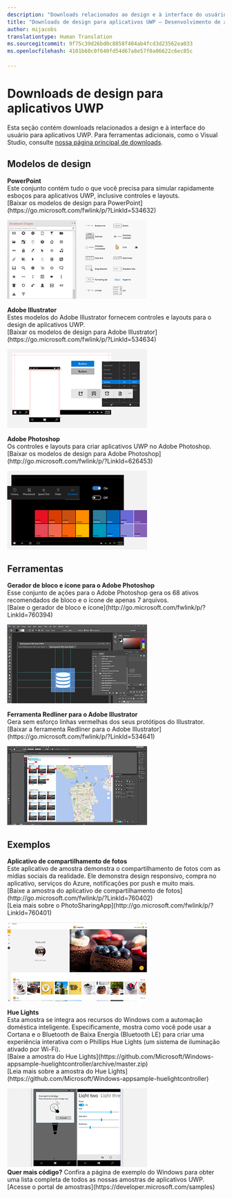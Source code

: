 ```yaml
---
description: "Downloads relacionados ao design e à interface do usuário de aplicativos UWP."
title: "Downloads de design para aplicativos UWP – Desenvolvimento de aplicativos do Windows"
author: mijacobs
translationtype: Human Translation
ms.sourcegitcommit: 9f75c39d26bd0c8858f404ab4fcd3d23562ea033
ms.openlocfilehash: 4101b60c0f640fd54d67a8e57f0a06622c6ec85c

---
```


<link rel="stylesheet" href="https://az835927.vo.msecnd.net/sites/uwp/Resources/css/custom.css"> 

# Downloads de design para aplicativos UWP


Esta seção contém downloads relacionados a design e à interface do usuário para aplicativos UWP. Para ferramentas adicionais, como o Visual Studio, consulte [nossa página principal de downloads](https://developer.microsoft.com/downloads). 


## Modelos de design

<div class="side-by-side">
<div class="side-by-side-content">
  <div class="side-by-side-content-left">
    <p><b>PowerPoint</b><br/>
Este conjunto contém tudo o que você precisa para simular rapidamente esboços para aplicativos UWP, inclusive controles e layouts.<br/>[Baixar os modelos de design para PowerPoint](https://go.microsoft.com/fwlink/p/?LinkId=534632)</p>
  </div>
  <div class="side-by-side-content-right">
<a href="https://go.microsoft.com/fwlink/p/?LinkId=534632"><img src="images/powerpoint.jpg" alt="Download the PowerPoint design templates" /></a>
  </div>
</div>
</div>

<div class="side-by-side">
<div class="side-by-side-content">
  <div class="side-by-side-content-left">
            <p><b>Adobe Illustrator</b><br/>
Estes modelos do Adobe Illustrator fornecem controles e layouts para o design de aplicativos UWP.<br/>[Baixar os modelos de design para Adobe Illustrator](https://go.microsoft.com/fwlink/p/?LinkId=534634)</p>    
  </div>
  <div class="side-by-side-content-right">
<a href="https://go.microsoft.com/fwlink/p/?LinkId=534634"><img src="images/illustrator.jpg" alt="Download the design templates for Adobe Illustrator" /></a>
  </div>
</div>
</div>

<div class="side-by-side">
<div class="side-by-side-content">
  <div class="side-by-side-content-left">
            <p><b>Adobe Photoshop</b><br/>
Os controles e layouts para criar aplicativos UWP no Adobe Photoshop.<br/>[Baixar os modelos de design para Adobe Photoshop](http://go.microsoft.com/fwlink/p/?LinkId=626453)</p>    
  </div>
  <div class="side-by-side-content-right">
<a href="http://go.microsoft.com/fwlink/p/?LinkId=626453"><img src="images/photoshop.jpg" alt="Download the design templates for Adobe Photoshop" /></a>
  </div>
</div>
</div>

## Ferramentas

<div class="side-by-side">
<div class="side-by-side-content">
  <div class="side-by-side-content-left">
            <p><b>Gerador de bloco e ícone para o Adobe Photoshop</b><br/>
Esse conjunto de ações para o Adobe Photoshop gera os 68 ativos recomendados de bloco e o ícone de apenas 7 arquivos. <br/>[Baixe o gerador de bloco e ícone](http://go.microsoft.com/fwlink/p/?LinkId=760394)</p>    
  </div>
  <div class="side-by-side-content-right">
<a href="http://go.microsoft.com/fwlink/p/?LinkId=760394"><img src="images/tile-icon-generator.png" alt="Download the tile and icon generator" /></a>
  </div>
</div>
</div>

<div class="side-by-side">
<div class="side-by-side-content">
  <div class="side-by-side-content-left">
            <p><b>Ferramenta Redliner para o Adobe Illustrator</b><br/>
Gera sem esforço linhas vermelhas dos seus protótipos do Illustrator. <br/>[Baixar a ferramenta Redliner para o Adobe Illustrator](https://go.microsoft.com/fwlink/p/?LinkId=534641)</p>    
  </div>
  <div class="side-by-side-content-right">
<a href="https://go.microsoft.com/fwlink/p/?LinkId=534641"><img src="images/redliner-tool.png" alt="Download the Redliner tool for Adobe Illustrator" /></a>
  </div>
</div>
</div>

## Exemplos

<div class="side-by-side">
<div class="side-by-side-content">
  <div class="side-by-side-content-left">
            <p><b>Aplicativo de compartilhamento de fotos</b> <br/>
Este aplicativo de amostra demonstra o compartilhamento de fotos com as mídias sociais da realidade. Ele demonstra design responsivo, compra no aplicativo, serviços do Azure, notificações por push e muito mais. <br/>[Baixe a amostra do aplicativo de compartilhamento de fotos](http://go.microsoft.com/fwlink/p/?LinkId=760402)<br/>[Leia mais sobre o PhotoSharingApp](http://go.microsoft.com/fwlink/p/?LinkId=760401)</p>    
  </div>
  <div class="side-by-side-content-right">
<a href="http://go.microsoft.com/fwlink/p/?LinkId=760402"><img src="images/photo-sharing.png" alt="Download the Photo sharing app sample" /></a>
  </div>
</div>
</div>

<div class="side-by-side">
<div class="side-by-side-content">
  <div class="side-by-side-content-left">
            <p><b>Hue Lights </b><br/>
Esta amostra se integra aos recursos do Windows com a automação doméstica inteligente. Especificamente, mostra como você pode usar a Cortana e o Bluetooth de Baixa Energia (Bluetooth LE) para criar uma experiência interativa com o Phillips Hue Lights (um sistema de iluminação ativado por Wi-Fi). <br/>[Baixe a amostra do Hue Lights](https://github.com/Microsoft/Windows-appsample-huelightcontroller/archive/master.zip)<br/>[Leia mais sobre a amostra do Hue Lights](https://github.com/Microsoft/Windows-appsample-huelightcontroller)</p>    
  </div>
  <div class="side-by-side-content-right">
<a href="https://github.com/Microsoft/Windows-appsample-huelightcontroller/archive/master.zip"><img src="images/hue-lights.png" alt="Download the Hue Lights sample" /></a>
  </div>
</div>
</div>
<b>Quer mais código?</b> Confira a página de exemplo do Windows para obter uma lista completa de todos as nossas amostras de aplicativos UWP. [Acesse o portal de amostras](https://developer.microsoft.com/samples)


<!--HONumber=Jun16_HO4-->


